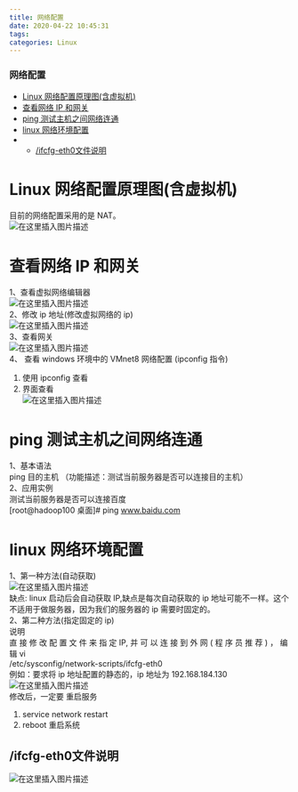 ```yaml
---
title: 网络配置
date: 2020-04-22 10:45:31
tags: 
categories: Linux
---
```


<!--more-->

### 网络配置

- [Linux 网络配置原理图\(含虚拟机\)](#Linux__1)
- [查看网络 IP 和网关](#_IP__4)
- [ping 测试主机之间网络连通](#ping__16)
- [linux 网络环境配置](#linux__23)
- - [/ifcfg-eth0文件说明](#ifcfgeth0_36)

# Linux 网络配置原理图\(含虚拟机\)

目前的网络配置采用的是 NAT。  
![在这里插入图片描述](https://img-blog.csdnimg.cn/2020042210345776.png?x-oss-process=image/watermark,type_ZmFuZ3poZW5naGVpdGk,shadow_10,text_aHR0cHM6Ly9ibG9nLmNzZG4ubmV0L3FxXzIxMDQwNTU5,size_16,color_FFFFFF,t_70)

# 查看网络 IP 和网关

1、查看虚拟网络编辑器  
![在这里插入图片描述](https://img-blog.csdnimg.cn/20200422103622451.png)  
2、修改 ip 地址\(修改虚拟网络的 ip\)  
![在这里插入图片描述](https://img-blog.csdnimg.cn/20200422103709356.png?x-oss-process=image/watermark,type_ZmFuZ3poZW5naGVpdGk,shadow_10,text_aHR0cHM6Ly9ibG9nLmNzZG4ubmV0L3FxXzIxMDQwNTU5,size_16,color_FFFFFF,t_70)  
3、查看网关  
![在这里插入图片描述](https://img-blog.csdnimg.cn/20200422103733431.png?x-oss-process=image/watermark,type_ZmFuZ3poZW5naGVpdGk,shadow_10,text_aHR0cHM6Ly9ibG9nLmNzZG4ubmV0L3FxXzIxMDQwNTU5,size_16,color_FFFFFF,t_70)  
4、 查看 windows 环境中的 VMnet8 网络配置 \(ipconfig 指令\)

1.  使用 ipconfig 查看
2.  界面查看  
    ![在这里插入图片描述](https://img-blog.csdnimg.cn/20200422103855780.png?x-oss-process=image/watermark,type_ZmFuZ3poZW5naGVpdGk,shadow_10,text_aHR0cHM6Ly9ibG9nLmNzZG4ubmV0L3FxXzIxMDQwNTU5,size_16,color_FFFFFF,t_70)

# ping 测试主机之间网络连通

1、基本语法  
ping 目的主机 （功能描述：测试当前服务器是否可以连接目的主机）  
2、应用实例  
测试当前服务器是否可以连接百度  
\[root\@hadoop100 桌面\]# ping www.baidu.com

# linux 网络环境配置

1、第一种方法\(自动获取\)  
![在这里插入图片描述](https://img-blog.csdnimg.cn/20200422104136631.png?x-oss-process=image/watermark,type_ZmFuZ3poZW5naGVpdGk,shadow_10,text_aHR0cHM6Ly9ibG9nLmNzZG4ubmV0L3FxXzIxMDQwNTU5,size_16,color_FFFFFF,t_70)  
缺点: linux 启动后会自动获取 IP,缺点是每次自动获取的 ip 地址可能不一样。这个不适用于做服务器，因为我们的服务器的 ip 需要时固定的。  
2、第二种方法\(指定固定的 ip\)  
说明  
直 接 修 改 配 置 文 件 来 指 定 IP, 并 可 以 连 接 到 外 网 \( 程 序 员 推 荐 \) ， 编 辑 vi  
/etc/sysconfig/network-scripts/ifcfg-eth0  
例如：要求将 ip 地址配置的静态的，ip 地址为 192.168.184.130  
![在这里插入图片描述](https://img-blog.csdnimg.cn/20200422104246669.png?x-oss-process=image/watermark,type_ZmFuZ3poZW5naGVpdGk,shadow_10,text_aHR0cHM6Ly9ibG9nLmNzZG4ubmV0L3FxXzIxMDQwNTU5,size_16,color_FFFFFF,t_70)  
修改后，一定要 重启服务

1.  service network restart
2.  reboot 重启系统

## /ifcfg-eth0文件说明

![在这里插入图片描述](https://img-blog.csdnimg.cn/2020042210433596.png?x-oss-process=image/watermark,type_ZmFuZ3poZW5naGVpdGk,shadow_10,text_aHR0cHM6Ly9ibG9nLmNzZG4ubmV0L3FxXzIxMDQwNTU5,size_16,color_FFFFFF,t_70)